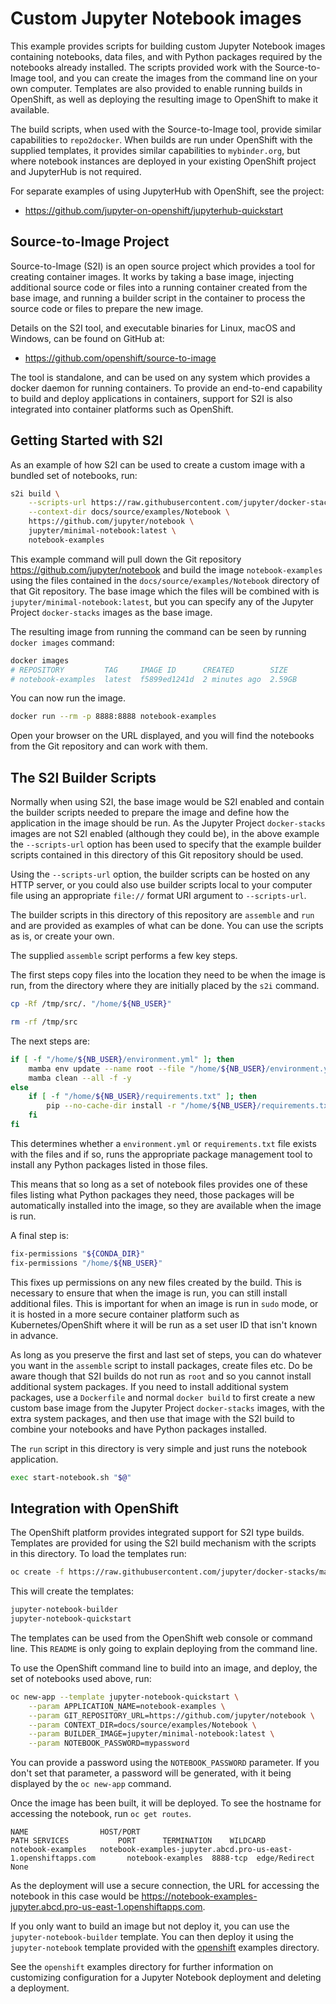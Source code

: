 # Custom Jupyter Notebook images

This example provides scripts for building custom Jupyter Notebook images containing notebooks, data files, and with Python packages required by the notebooks already installed.
The scripts provided work with the Source-to-Image tool, and you can create the images from the command line on your own computer.
Templates are also provided to enable running builds in OpenShift, as well as deploying the resulting image to OpenShift to make it available.

The build scripts, when used with the Source-to-Image tool, provide similar capabilities to `repo2docker`.
When builds are run under OpenShift with the supplied templates, it provides similar capabilities to `mybinder.org`,
but where notebook instances are deployed in your existing OpenShift project and JupyterHub is not required.

For separate examples of using JupyterHub with OpenShift, see the project:

- <https://github.com/jupyter-on-openshift/jupyterhub-quickstart>

## Source-to-Image Project

Source-to-Image (S2I) is an open source project which provides a tool for creating container images.
It works by taking a base image, injecting additional source code or files into a running container created from the base image,
and running a builder script in the container to process the source code or files to prepare the new image.

Details on the S2I tool, and executable binaries for Linux, macOS and Windows, can be found on GitHub at:

- <https://github.com/openshift/source-to-image>

The tool is standalone, and can be used on any system which provides a docker daemon for running containers.
To provide an end-to-end capability to build and deploy applications in containers, support for S2I is also integrated into container platforms such as OpenShift.

## Getting Started with S2I

As an example of how S2I can be used to create a custom image with a bundled set of notebooks, run:

```bash
s2i build \
    --scripts-url https://raw.githubusercontent.com/jupyter/docker-stacks/main/examples/source-to-image \
    --context-dir docs/source/examples/Notebook \
    https://github.com/jupyter/notebook \
    jupyter/minimal-notebook:latest \
    notebook-examples
```

This example command will pull down the Git repository <https://github.com/jupyter/notebook>
and build the image `notebook-examples` using the files contained in the `docs/source/examples/Notebook` directory of that Git repository.
The base image which the files will be combined with is `jupyter/minimal-notebook:latest`, but you can specify any of the Jupyter Project `docker-stacks` images as the base image.

The resulting image from running the command can be seen by running `docker images` command:

```bash
docker images
# REPOSITORY         TAG     IMAGE ID      CREATED        SIZE
# notebook-examples  latest  f5899ed1241d  2 minutes ago  2.59GB
```

You can now run the image.

```bash
docker run --rm -p 8888:8888 notebook-examples
```

Open your browser on the URL displayed, and you will find the notebooks from the Git repository and can work with them.

## The S2I Builder Scripts

Normally when using S2I, the base image would be S2I enabled and contain the builder scripts needed to prepare the image and define how the application in the image should be run.
As the Jupyter Project `docker-stacks` images are not S2I enabled (although they could be),
in the above example the `--scripts-url` option has been used to specify that the example builder scripts contained in this directory of this Git repository should be used.

Using the `--scripts-url` option, the builder scripts can be hosted on any HTTP server,
or you could also use builder scripts local to your computer file using an appropriate `file://` format URI argument to `--scripts-url`.

The builder scripts in this directory of this repository are `assemble` and `run` and are provided as examples of what can be done.
You can use the scripts as is, or create your own.

The supplied `assemble` script performs a few key steps.

The first steps copy files into the location they need to be when the image is run, from the directory where they are initially placed by the `s2i` command.

```bash
cp -Rf /tmp/src/. "/home/${NB_USER}"

rm -rf /tmp/src
```

The next steps are:

```bash
if [ -f "/home/${NB_USER}/environment.yml" ]; then
    mamba env update --name root --file "/home/${NB_USER}/environment.yml"
    mamba clean --all -f -y
else
    if [ -f "/home/${NB_USER}/requirements.txt" ]; then
        pip --no-cache-dir install -r "/home/${NB_USER}/requirements.txt"
    fi
fi
```

This determines whether a `environment.yml` or `requirements.txt` file exists with the files and if so, runs the appropriate package management tool to install any Python packages listed in those files.

This means that so long as a set of notebook files provides one of these files listing what Python packages they need,
those packages will be automatically installed into the image, so they are available when the image is run.

A final step is:

```bash
fix-permissions "${CONDA_DIR}"
fix-permissions "/home/${NB_USER}"
```

This fixes up permissions on any new files created by the build.
This is necessary to ensure that when the image is run, you can still install additional files.
This is important for when an image is run in `sudo` mode, or it is hosted in a more secure container platform such as Kubernetes/OpenShift where it will be run as a set user ID that isn't known in advance.

As long as you preserve the first and last set of steps, you can do whatever you want in the `assemble` script to install packages, create files etc.
Do be aware though that S2I builds do not run as `root` and so you cannot install additional system packages.
If you need to install additional system packages, use a `Dockerfile` and normal `docker build` to first create a new custom base image from the Jupyter Project `docker-stacks` images,
with the extra system packages, and then use that image with the S2I build to combine your notebooks and have Python packages installed.

The `run` script in this directory is very simple and just runs the notebook application.

```bash
exec start-notebook.sh "$@"
```

## Integration with OpenShift

The OpenShift platform provides integrated support for S2I type builds.
Templates are provided for using the S2I build mechanism with the scripts in this directory.
To load the templates run:

```bash
oc create -f https://raw.githubusercontent.com/jupyter/docker-stacks/main/examples/source-to-image/templates.json
```

This will create the templates:

```bash
jupyter-notebook-builder
jupyter-notebook-quickstart
```

The templates can be used from the OpenShift web console or command line.
This `README` is only going to explain deploying from the command line.

To use the OpenShift command line to build into an image, and deploy, the set of notebooks used above, run:

```bash
oc new-app --template jupyter-notebook-quickstart \
    --param APPLICATION_NAME=notebook-examples \
    --param GIT_REPOSITORY_URL=https://github.com/jupyter/notebook \
    --param CONTEXT_DIR=docs/source/examples/Notebook \
    --param BUILDER_IMAGE=jupyter/minimal-notebook:latest \
    --param NOTEBOOK_PASSWORD=mypassword
```

You can provide a password using the `NOTEBOOK_PASSWORD` parameter.
If you don't set that parameter, a password will be generated, with it being displayed by the `oc new-app` command.

Once the image has been built, it will be deployed.
To see the hostname for accessing the notebook, run `oc get routes`.

```lang-none
NAME                HOST/PORT                                                       PATH SERVICES           PORT      TERMINATION    WILDCARD
notebook-examples   notebook-examples-jupyter.abcd.pro-us-east-1.openshiftapps.com       notebook-examples  8888-tcp  edge/Redirect  None
```

As the deployment will use a secure connection, the URL for accessing the notebook in this case would be <https://notebook-examples-jupyter.abcd.pro-us-east-1.openshiftapps.com>.

If you only want to build an image but not deploy it, you can use the `jupyter-notebook-builder` template.
You can then deploy it using the `jupyter-notebook` template provided with the [openshift](../openshift) examples directory.

See the `openshift` examples directory for further information on customizing configuration for a Jupyter Notebook deployment and deleting a deployment.
